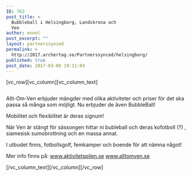 ```yaml
---
ID: 762
post_title: >
  Bubbleball i Helsingborg, Landskrona och
  Ven
author: ennol
post_excerpt: ""
layout: partnerssynced
permalink: >
  http://2017.archertag.se/Partnerssynced/helsingborg/
published: true
post_date: 2017-03-08 19:11:04
---
```

[vc_row][vc_column][vc_column_text]
<div id="block_container_90642435" class="block_container presentation_image_block">
<div id="block_90642435">
<div class="h24_normal_text">
<div class="h24_image_block_align h24_image_block_align_left "><a class="h24-js-iv" title="" href="http://dst15js82dk7j.cloudfront.net/183390/50361997-NNl1J.jpg"><img id="block_img_90642435" class="presentation_image_block_image" title="" src="http://h24-original.s3.amazonaws.com/183390/17960625-qrlr2.jpg" alt="" /></a></div>
</div>
</div>
</div>
<div id="block_container_88020538" class="block_container standard_text_block text_block">
<div id="block_88020538">
<div id="block_88020538_text_content" class="text_content">

Allt-Om-Ven erbjuder mängder med olika aktiviteter och priser för det ska passa så många som möjligt. Nu erbjuder de även BubbleBall!

Mobilitet och flexibilitet är deras signum!

När Ven är stängt för sässongen hittar ni bubleball och deras kofotboll (?) , siamesisk sumobrottning och en massa annat.

I utbudet finns, fotbollsgolf, femkamper och boende för att nämna något!

Mer info finns på:
<a href="http://www.aktivitetspilen.se/">www.aktivitetspilen.se
www.alltomven.se</a>

</div>
</div>
</div>
[/vc_column_text][/vc_column][/vc_row]